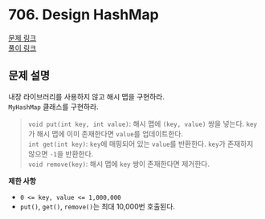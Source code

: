 # 706. Design HashMap
[문제 링크](https://leetcode.com/problems/design-hashmap/ )  
[풀이 링크](LC706.java )  

## 문제 설명
내장 라이브러리를 사용하지 않고 해시 맵을 구현하라.  
`MyHashMap` 클래스를 구현하라.  
> `void put(int key, int value)`: 해시 맵에 `(key, value)` 쌍을 넣는다. `key`가 해시 맵에 이미 존재한다면 `value`를 업데이트한다.  
> `int get(int key)`: `key`에 매핑되어 있는 `value`를 반환한다. `key`가 존재하지 않으면 `-1`을 반환한다.  
> `void remove(key)`: 해시 맵에 `key` 쌍이 존재한다면 제거한다.  

**제한 사항**  
* `0 <= key, value <= 1,000,000`  
* `put()`, `get()`, `remove()`는 최대 10,000번 호출된다.  
